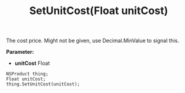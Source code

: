 ﻿---
uid: crmscript_ref_NSProduct_SetUnitCost
title: SetUnitCost(Float unitCost)
intellisense: NSProduct.SetUnitCost
keywords: NSProduct, GetUnitCost
so.topic: reference
---

The cost price. Might not be given, use Decimal.MinValue to signal this.

**Parameter:** 
 - **unitCost** Float

```crmscript
NSProduct thing;
Float unitCost;
thing.SetUnitCost(unitCost);
```

